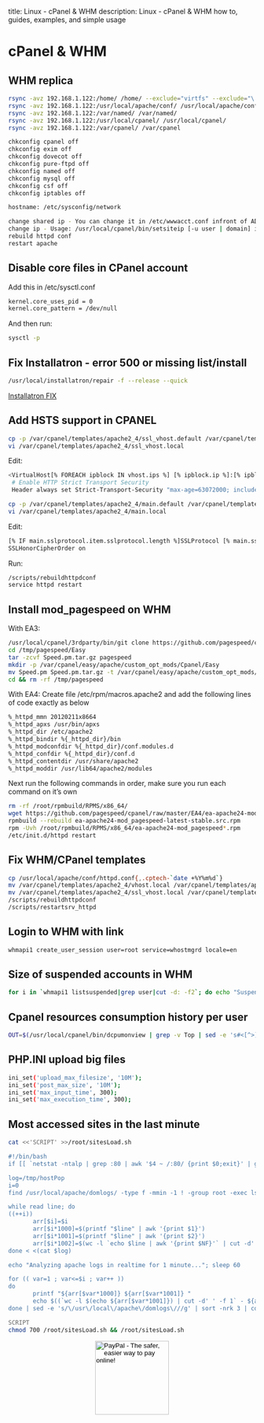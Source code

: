 title: Linux - cPanel & WHM
description: Linux - cPanel & WHM how to, guides, examples, and simple usage

# cPanel & WHM

## WHM replica

```bash
rsync -avz 192.168.1.122:/home/ /home/ --exclude="virtfs" --exclude="\.cp*" --exclude="cpeasyapache"
rsync -avz 192.168.1.122:/usr/local/apache/conf/ /usr/local/apache/conf/
rsync -avz 192.168.1.122:/var/named/ /var/named/
rsync -avz 192.168.1.122:/usr/local/cpanel/ /usr/local/cpanel/
rsync -avz 192.168.1.122:/var/cpanel/ /var/cpanel
```

```bash
chkconfig cpanel off
chkconfig exim off
chkconfig dovecot off
chkconfig pure-ftpd off
chkconfig named off
chkconfig mysql off
chkconfig csf off
chkconfig iptables off
```

```bash
hostname: /etc/sysconfig/network
```

```bash
change shared ip - You can change it in /etc/wwwacct.conf infront of ADDR parameter.
change ip - Usage: /usr/local/cpanel/bin/setsiteip [-u user | domain] ip   (/etc/trueuserowners)
rebuild httpd conf
restart apache
```

## Disable core files in CPanel account

Add this in /etc/sysctl.conf

```bash
kernel.core_uses_pid = 0
kernel.core_pattern = /dev/null
```

And then run:

```bash
sysctl -p
```

## Fix Installatron - error 500 or missing list/install

```bash
/usr/local/installatron/repair -f --release --quick
```

[Installatron FIX](https://installatron.com/docs/admin/troubleshooting#missinginstalls)

## Add HSTS support in CPANEL

```bash
cp -p /var/cpanel/templates/apache2_4/ssl_vhost.default /var/cpanel/templates/apache2_4/ssl_vhost.local
vi /var/cpanel/templates/apache2_4/ssl_vhost.local
```

Edit:

```bash
<VirtualHost[% FOREACH ipblock IN vhost.ips %] [% ipblock.ip %]:[% ipblock.port %][% END %]>
 # Enable HTTP Strict Transport Security
 Header always set Strict-Transport-Security "max-age=63072000; includeSubdomains;"
```

```bash
cp -p /var/cpanel/templates/apache2_4/main.default /var/cpanel/templates/apache2_4/main.local
vi /var/cpanel/templates/apache2_4/main.local
```

Edit:

```bash
[% IF main.sslprotocol.item.sslprotocol.length %]SSLProtocol [% main.sslprotocol.item.sslprotocol %][% END %]
SSLHonorCipherOrder on
```

Run:

```bash
/scripts/rebuildhttpdconf
service httpd restart
```

## Install mod_pagespeed on WHM

With EA3:

```bash
/usr/local/cpanel/3rdparty/bin/git clone https://github.com/pagespeed/cpanel.git /tmp/pagespeed/
cd /tmp/pagespeed/Easy
tar -zcvf Speed.pm.tar.gz pagespeed
mkdir -p /var/cpanel/easy/apache/custom_opt_mods/Cpanel/Easy
mv Speed.pm Speed.pm.tar.gz -t /var/cpanel/easy/apache/custom_opt_mods/Cpanel/Easy/
cd && rm -rf /tmp/pagespeed
```

With EA4:
Create file /etc/rpm/macros.apache2 and add the following lines of code exactly as below

```bash
%_httpd_mmn 20120211x8664
%_httpd_apxs /usr/bin/apxs
%_httpd_dir /etc/apache2
%_httpd_bindir %{_httpd_dir}/bin
%_httpd_modconfdir %{_httpd_dir}/conf.modules.d
%_httpd_confdir %{_httpd_dir}/conf.d
%_httpd_contentdir /usr/share/apache2
%_httpd_moddir /usr/lib64/apache2/modules
```

Next run the following commands in order, make sure you run each command on it’s own

```bash
rm -rf /root/rpmbuild/RPMS/x86_64/
wget https://github.com/pagespeed/cpanel/raw/master/EA4/ea-apache24-mod_pagespeed-latest-stable.src.rpm
rpmbuild --rebuild ea-apache24-mod_pagespeed-latest-stable.src.rpm
rpm -Uvh /root/rpmbuild/RPMS/x86_64/ea-apache24-mod_pagespeed*.rpm
/etc/init.d/httpd restart
```

## Fix WHM/CPanel templates

```bash
cp /usr/local/apache/conf/httpd.conf{,.cptech-`date +%Y%m%d`}
mv /var/cpanel/templates/apache2_4/vhost.local /var/cpanel/templates/apache2_4/vhost.local.bak
mv /var/cpanel/templates/apache2_4/ssl_vhost.local /var/cpanel/templates/apache2_4/ssl_vhost.local.bak
/scripts/rebuildhttpdconf
/scripts/restartsrv_httpd
```

## Login to WHM with link

```bash
whmapi1 create_user_session user=root service=whostmgrd locale=en
```

## Size of suspended accounts in WHM

```bash
for i in `whmapi1 listsuspended|grep user|cut -d: -f2`; do echo "Suspended account: $i - using" `whmapi1 listaccts search=$i searchtype=user|grep diskused|cut -d: -f2`; done
```

## Cpanel resources consumption history per user

```bash
OUT=$(/usr/local/cpanel/bin/dcpumonview | grep -v Top | sed -e 's#<[^>]*># #g' | while read i ; do NF=`echo $i | awk {'print NF'}` ; if [[ "$NF" == "5" ]] ; then USER=`echo $i | awk {'print $1'}`; OWNER=`grep -e "^OWNER=" /var/cpanel/users/$USER | cut -d= -f2` ; echo "$OWNER $i"; fi ; done) ; (echo "USER CPU" ; echo "$OUT" | sort -nrk4 | awk '{printf "%s %s%\n",$2,$4}' | head -5) | column -t ;echo;(echo -e "USER MEMORY" ; echo "$OUT" | sort -nrk5 | awk '{printf "%s %s%\n",$2,$5}' | head -5) | column -t ;echo;(echo -e "USER MYSQL" ; echo "$OUT" | sort -nrk6 | awk '{printf "%s %s%\n",$2,$6}' | head -5) | column -t ;
```

## PHP.INI upload big files

```bash
ini_set('upload_max_filesize', '10M');
ini_set('post_max_size', '10M');
ini_set('max_input_time', 300);
ini_set('max_execution_time', 300);
```

## Most accessed sites in the last minute

```bash
cat <<'SCRIPT' >>/root/sitesLoad.sh

#!/bin/bash
if [[ `netstat -ntalp | grep :80 | awk '$4 ~ /:80/ {print $0;exit}' | grep -q httpd; echo $?` -ne 0 ]]; then echo "Main web server is not Apache. Exiting..."; exit 1; fi

log=/tmp/hostPop
i=0
find /usr/local/apache/domlogs/ -type f -mmin -1 ! -group root -exec ls -l {} \+ | awk '{print $4, $9}' | column -t>$log

while read line; do
((++i))
       arr[$i]=$i
       arr[$i*1000]=$(printf "$line" | awk '{print $1}')
       arr[$i*1001]=$(printf "$line" | awk '{print $2}')
       arr[$i*1002]=$(wc -l `echo $line | awk '{print $NF}'` | cut -d' ' -f 1)
done < <(cat $log)

echo "Analyzing apache logs in realtime for 1 minute..."; sleep 60

for (( var=1 ; var<=$i ; var++ ))
do
       printf "${arr[$var*1000]} ${arr[$var*1001]} "
       echo $((`wc -l $(echo ${arr[$var*1001]}) | cut -d' ' -f 1` - ${arr[$var*1002]}));
done | sed -e 's/\/usr\/local\/apache\/domlogs\///g' | sort -nrk 3 | column -t

SCRIPT
chmod 700 /root/sitesLoad.sh && /root/sitesLoad.sh
```

<!-- Donation Button -->
<form action="https://www.paypal.com/cgi-bin/webscr" method="post" target="_top" align="center"><input type="hidden" name="cmd" value="_s-xclick"><input type="hidden" name="hosted_button_id" value="Q94AU5RUD4X6A"><input type="image" src="https://raw.githubusercontent.com/fire1ce/3os.org/gh-pages/assets/images/beerDonation.png" width="150px" border="0" name="submit" alt="PayPal - The safer, easier way to pay online!"></form>
<!-- Donation Button -->